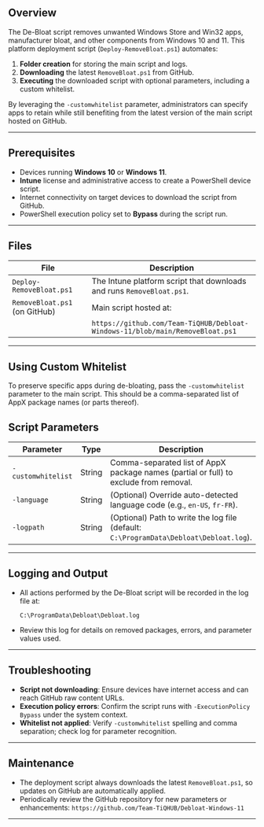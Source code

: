 ## Overview

The De-Bloat script removes unwanted Windows Store and Win32 apps, manufacturer bloat, and other components from Windows 10 and 11. This platform deployment script (`Deploy-RemoveBloat.ps1`) automates:

1. **Folder creation** for storing the main script and logs.
2. **Downloading** the latest `RemoveBloat.ps1` from GitHub.
3. **Executing** the downloaded script with optional parameters, including a custom whitelist.

By leveraging the `-customwhitelist` parameter, administrators can specify apps to retain while still benefiting from the latest version of the main script hosted on GitHub.

---

## Prerequisites

- Devices running **Windows 10** or **Windows 11**.
- **Intune** license and administrative access to create a PowerShell device script.
- Internet connectivity on target devices to download the script from GitHub.
- PowerShell execution policy set to **Bypass** during the script run.

---

## Files

| File                              | Description                                                  |
|-----------------------------------|--------------------------------------------------------------|
| `Deploy-RemoveBloat.ps1`          | The Intune platform script that downloads and runs `RemoveBloat.ps1`. |
| `RemoveBloat.ps1` (on GitHub)     | Main script hosted at:
|                                   | `https://github.com/Team-TiQHUB/Debloat-Windows-11/blob/main/RemoveBloat.ps1` |

---

## Using Custom Whitelist

To preserve specific apps during de-bloating, pass the `-customwhitelist` parameter to the main script. This should be a comma-separated list of AppX package names (or parts thereof).

## Script Parameters

| Parameter             | Type    | Description                                                                                         |
|-----------------------|---------|-----------------------------------------------------------------------------------------------------|
| `-customwhitelist`    | String  | Comma-separated list of AppX package names (partial or full) to exclude from removal.                |
| `-language`           | String  | (Optional) Override auto-detected language code (e.g., `en-US`, `fr-FR`).                            |
| `-logpath`            | String  | (Optional) Path to write the log file (default: `C:\ProgramData\Debloat\Debloat.log`).            |

---

## Logging and Output

- All actions performed by the De-Bloat script will be recorded in the log file at:

  ```text
  C:\ProgramData\Debloat\Debloat.log
  ```

- Review this log for details on removed packages, errors, and parameter values used.

---

## Troubleshooting

- **Script not downloading**: Ensure devices have internet access and can reach GitHub raw content URLs.
- **Execution policy errors**: Confirm the script runs with `-ExecutionPolicy Bypass` under the system context.
- **Whitelist not applied**: Verify `-customwhitelist` spelling and comma separation; check log for parameter recognition.

---

## Maintenance

- The deployment script always downloads the latest `RemoveBloat.ps1`, so updates on GitHub are automatically applied.
- Periodically review the GitHub repository for new parameters or enhancements:
  `https://github.com/Team-TiQHUB/Debloat-Windows-11`

---

